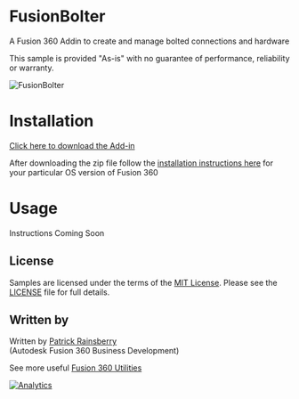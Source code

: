 # FusionBolter

A Fusion 360 Addin to create and manage bolted connections and hardware


This sample is provided "As-is" with no guarantee of performance, reliability or warranty.

![FusionBolter](./resources/cover_image.png)


# Installation
[Click here to download the Add-in](https://github.com/tapnair/FusionSlicerLT/archive/master.zip)

After downloading the zip file follow the [installation instructions here](https://tapnair.github.io/installation.html) for your particular OS version of Fusion 360


# Usage
Instructions Coming Soon


## License
Samples are licensed under the terms of the [MIT License](http://opensource.org/licenses/MIT). Please see the [LICENSE](LICENSE) file for full details.

## Written by

Written by [Patrick Rainsberry](https://twitter.com/prrainsberry) <br /> (Autodesk Fusion 360 Business Development)

See more useful [Fusion 360 Utilities](https://tapnair.github.io/index.html)

[![Analytics](https://ga-beacon.appspot.com/UA-41076924-3/fusionbolter)](https://github.com/igrigorik/ga-beacon)

